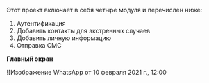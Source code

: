 
Этот проект включает в себя четыре модуля и перечислен ниже:
 
1) Аутентификация
2) Добавить контакты для экстренных случаев
3) Добавить личную информацию
4) Отправка СМС

<b>Главный экран</b>

![Изображение WhatsApp от 10 февраля 2021 г., 12:00
